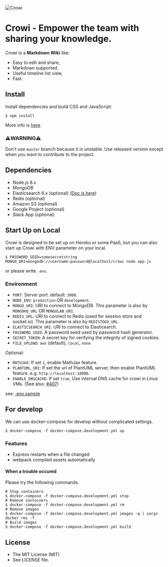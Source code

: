 ![Crowi](http://res.cloudinary.com/hrscywv4p/image/upload/c_limit,f_auto,h_900,q_80,w_1200/v1/199673/https_www_filepicker_io_api_file_VpYEP32ZQyCZ85u6XCXo_zskpra.png)

Crowi - Empower the team with sharing your knowledge.
================================================================


<!-- [![Deploy](https://www.herokucdn.com/deploy/button.png)](https://heroku.com/deploy?template=https://github.com/crowi/crowi/tree/v1.7.9)

[![Circle CI](https://circleci.com/gh/crowi/crowi.svg?style=svg)](https://circleci.com/gh/crowi/crowi)
[![Docker Pulls](https://img.shields.io/docker/pulls/crowi/crowi.svg)](https://hub.docker.com/r/crowi/crowi)
[![Join the community on Spectrum](https://withspectrum.github.io/badge/badge.svg)](https://spectrum.chat/crowi) -->


Crowi is a **Markdown Wiki** like:

* Easy to edit and share,
* Markdown supported,
* Useful timeline list view,
* Fast.


Install
---------

Install dependencies and build CSS and JavaScript:

    $ npm install

More info is [here](https://github.com/crowi/crowi/wiki/Install-and-Configuration).

### ⚠️WARNING⚠️

Don't use `master` branch because it is unstable. Use released version except when you want to contribute to the project.


Dependencies
-------------

* Node.js 8.x
* MongoDB
* Elasticsearch 6.x (optional) ([Doc is here](https://github.com/crowi/crowi/wiki/Configure-Search-Functions))
* Redis (optional)
* Amazon S3 (optional)
* Google Project (optional)
* Slack App (optional)


Start Up on Local
-------------------

Crowi is designed to be set up on Heroku or some PaaS, but you can also start up Crowi with ENV parameter on your local.

```
$ PASSWORD_SEED=somesecretstring MONGO_URI=mongodb://username:password@localhost/crowi node app.js
```
or please write `.env`.

### Environment


* `PORT`: Server port. default: `3000`.
* `NODE_ENV`: `production` OR `development`.
* `MONGO_URI`: URI to connect to MongoDB. This parameter is also by `MONGOHQ_URL` OR `MONGOLAB_URI`.
* `REDIS_URL`: URI to connect to Redis (used for session store and socket.io). This parameter is also by `REDISTOGO_URL`.
* `ELASTICSEARCH_URI`: URI to connect to Elasticearch.
* `PASSWORD_SEED`: A password seed used by password hash generator.
* `SECRET_TOKEN`: A secret key for verifying the integrity of signed cookies.
* `FILE_UPLOAD`: `aws` (default), `local`, `none`

Optional:

* `MATHJAX`: If set `1`, enable MathJax feature.
* `PLANTUML_URI`: If set the url of PlantUML server, then enable PlantUML feature. e.g. `http://localhost:18080`.
* `ENABLE_DNSCACHE`: If set `true`, Use internal DNS cache for crowi in Linux VMs. (See also: [#407](https://github.com/crowi/crowi/pull/407))

see: [.env.sample](./.env.sample)

For develop
-------------

We can use docker-compose for develop without complicated settings.

```
$ docker-compose -f docker-compose.development.yml up
```

### Features

- Express restarts when a file changed
- webpack compiled assets automatically

#### When a trouble occured

Please try the following commands.

```
# Stop containers
$ docker-compose -f docker-compose.development.yml stop
# Remove containers
$ docker-compose -f docker-compose.development.yml rm
# Remove images
$ docker-compose -f docker-compose.development.yml images -q | xargs docker rmi -f
# Build images
$ docker-compose -f docker-compose.development.yml build
```

License
---------

* The MIT License (MIT)
* See LICENSE file.
